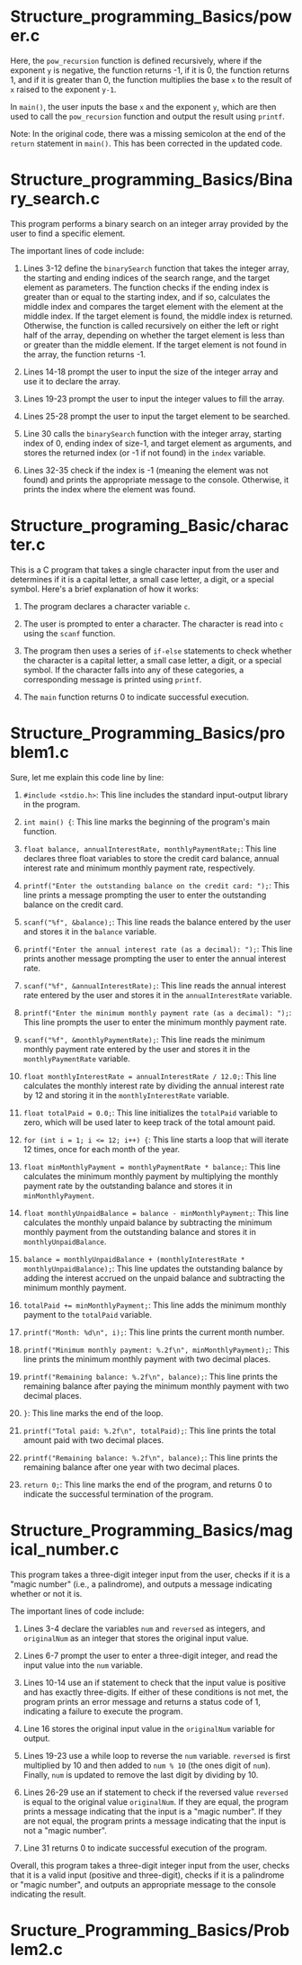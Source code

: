# Structure_programming_Basics/power.c
Here, the `pow_recursion` function is defined recursively, where if the exponent `y` is negative, the function returns -1, if it is 0, the function returns 1, and if it is greater than 0, the function multiplies the base `x` to the result of `x` raised to the exponent `y-1`.

In `main()`, the user inputs the base `x` and the exponent `y`, which are then used to call the `pow_recursion` function and output the result using `printf`.

Note: In the original code, there was a missing semicolon at the end of the `return` statement in `main()`. This has been corrected in the updated code.

# Structure_programming_Basics/Binary_search.c

This program performs a binary search on an integer array provided by the user to find a specific element.

The important lines of code include:

1. Lines 3-12 define the `binarySearch` function that takes the integer array, the starting and ending indices of the search range, and the target element as parameters. The function checks if the ending index is greater than or equal to the starting index, and if so, calculates the middle index and compares the target element with the element at the middle index. If the target element is found, the middle index is returned. Otherwise, the function is called recursively on either the left or right half of the array, depending on whether the target element is less than or greater than the middle element. If the target element is not found in the array, the function returns -1.

2. Lines 14-18 prompt the user to input the size of the integer array and use it to declare the array.

3. Lines 19-23 prompt the user to input the integer values to fill the array.

4. Lines 25-28 prompt the user to input the target element to be searched.

5. Line 30 calls the `binarySearch` function with the integer array, starting index of 0, ending index of size-1, and target element as arguments, and stores the returned index (or -1 if not found) in the `index` variable.

6. Lines 32-35 check if the index is -1 (meaning the element was not found) and prints the appropriate message to the console. Otherwise, it prints the index where the element was found.

# Structure_programing_Basic/character.c

This is a C program that takes a single character input from the user and determines if it is a capital letter, a small case letter, a digit, or a special symbol. Here's a brief explanation of how it works:

1. The program declares a character variable `c`.

2. The user is prompted to enter a character. The character is read into `c` using the `scanf` function.

3. The program then uses a series of `if-else` statements to check whether the character is a capital letter, a small case letter, a digit, or a special symbol. If the character falls into any of these categories, a corresponding message is printed using `printf`.

4. The `main` function returns 0 to indicate successful execution.

# Structure_Programming_Basics/problem1.c

Sure, let me explain this code line by line:

1. `#include <stdio.h>`: This line includes the standard input-output library in the program.

2. `int main() {`: This line marks the beginning of the program's main function.

3. `float balance, annualInterestRate, monthlyPaymentRate;`: This line declares three float variables to store the credit card balance, annual interest rate and minimum monthly payment rate, respectively.

4. `printf("Enter the outstanding balance on the credit card: ");`: This line prints a message prompting the user to enter the outstanding balance on the credit card.

5. `scanf("%f", &balance);`: This line reads the balance entered by the user and stores it in the `balance` variable.

6. `printf("Enter the annual interest rate (as a decimal): ");`: This line prints another message prompting the user to enter the annual interest rate.

7. `scanf("%f", &annualInterestRate);`: This line reads the annual interest rate entered by the user and stores it in the `annualInterestRate` variable.

8. `printf("Enter the minimum monthly payment rate (as a decimal): ");`: This line prompts the user to enter the minimum monthly payment rate.

9. `scanf("%f", &monthlyPaymentRate);`: This line reads the minimum monthly payment rate entered by the user and stores it in the `monthlyPaymentRate` variable.

10. `float monthlyInterestRate = annualInterestRate / 12.0;`: This line calculates the monthly interest rate by dividing the annual interest rate by 12 and storing it in the `monthlyInterestRate` variable.

11. `float totalPaid = 0.0;`: This line initializes the `totalPaid` variable to zero, which will be used later to keep track of the total amount paid.

12. `for (int i = 1; i <= 12; i++) {`: This line starts a loop that will iterate 12 times, once for each month of the year.

13. `float minMonthlyPayment = monthlyPaymentRate * balance;`: This line calculates the minimum monthly payment by multiplying the monthly payment rate by the outstanding balance and stores it in `minMonthlyPayment`.

14. `float monthlyUnpaidBalance = balance - minMonthlyPayment;`: This line calculates the monthly unpaid balance by subtracting the minimum monthly payment from the outstanding balance and stores it in `monthlyUnpaidBalance`.

15. `balance = monthlyUnpaidBalance + (monthlyInterestRate * monthlyUnpaidBalance);`: This line updates the outstanding balance by adding the interest accrued on the unpaid balance and subtracting the minimum monthly payment.

16. `totalPaid += minMonthlyPayment;`: This line adds the minimum monthly payment to the `totalPaid` variable.

17. `printf("Month: %d\n", i);`: This line prints the current month number.

18. `printf("Minimum monthly payment: %.2f\n", minMonthlyPayment);`: This line prints the minimum monthly payment with two decimal places.

19. `printf("Remaining balance: %.2f\n", balance);`: This line prints the remaining balance after paying the minimum monthly payment with two decimal places.

20. `}`: This line marks the end of the loop.

21. `printf("Total paid: %.2f\n", totalPaid);`: This line prints the total amount paid with two decimal places.

22. `printf("Remaining balance: %.2f\n", balance);`: This line prints the remaining balance after one year with two decimal places.

23. `return 0;`: This line marks the end of the program, and returns 0 to indicate the successful termination of the program.


# Structure_Programming_Basics/magical_number.c

This program takes a three-digit integer input from the user, checks if it is a "magic number" (i.e., a palindrome), and outputs a message indicating whether or not it is.

The important lines of code include:

1. Lines 3-4 declare the variables `num` and `reversed` as integers, and `originalNum` as an integer that stores the original input value.

2. Lines 6-7 prompt the user to enter a three-digit integer, and read the input value into the `num` variable.

3. Lines 10-14 use an if statement to check that the input value is positive and has exactly three-digits. If either of these conditions is not met, the program prints an error message and returns a status code of 1, indicating a failure to execute the program.

4. Line 16 stores the original input value in the `originalNum` variable for output.

5. Lines 19-23 use a while loop to reverse the `num` variable. `reversed` is first multiplied by 10 and then added to `num % 10` (the ones digit of `num`). Finally, `num` is updated to remove the last digit by dividing by 10.

6. Lines 26-29 use an if statement to check if the reversed value `reversed` is equal to the original value `originalNum`. If they are equal, the program prints a message indicating that the input is a "magic number". If they are not equal, the program prints a message indicating that the input is not a "magic number".

7. Line 31 returns 0 to indicate successful execution of the program.

Overall, this program takes a three-digit integer input from the user, checks that it is a valid input (positive and three-digit), checks if it is a palindrome or "magic number", and outputs an appropriate message to the console indicating the result.

# Sructure_Programming_Basics/Problem2.c





